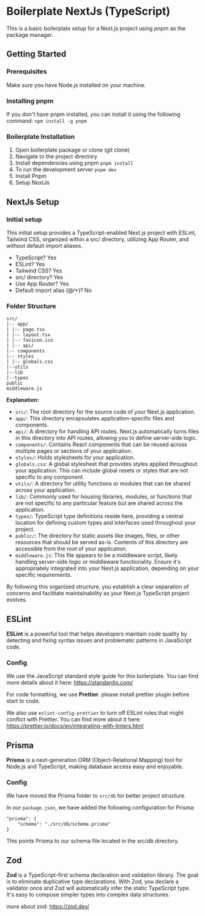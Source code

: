 # Boilerplate NextJs (TypeScript)

This is a basic boilerplate setup for a Next.js project using pnpm as the package manager.

## Getting Started

### Prerequisites

Make sure you have Node.js installed on your machine.

### Installing pnpm

If you don't have pnpm installed, you can install it using the following command:
`npm install -g pnpm`

### Boilerplate Installation

1. Open boilerplate package or clone (git clone)
2. Navigate to the project directory
3. Install dependencies using pnpm
   `pnpm install`
4. To run the development server
   `pnpm dev`
5. Install Pnpm
6. Setup NextJs

## NextJs Setup

### Initial setup

This initial setup provides a TypeScript-enabled Next.js project with ESLint, Tailwind CSS, organized within a src/ directory, utilizing App Router, and without default import aliases.

- TypeScript? Yes
- ESLint? Yes
- Tailwind CSS? Yes
- src/ directory? Yes
- Use App Router? Yes
- Default import alias (@/\*)? No

### Folder Structure

```
src/
|-- app/
| |-- page.tsx
| |-- layout.tsx
| |-- favicon.ico
| |-- api/
|-- components
|-- styles
| |-- globals.css
|--utils
|--lib
|--types
public
middleware.js
```

**Explanation:**

- `src/`: The root directory for the source code of your Next.js application.
- `app/`: This directory encapsulates application-specific files and components.
- `api/`: A directory for handling API routes. Next.js automatically turns files in this directory into API routes, allowing you to define server-side logic.
- `components/`: Contains React components that can be reused across multiple pages or sections of your application.
- `styles/`: Holds stylesheets for your application.
- `globals.css`: A global stylesheet that provides styles applied throughout your application. This can include global resets or styles that are not specific to any component.
- `utils/`: A directory for utility functions or modules that can be shared across your application.
- `lib/`: Commonly used for housing libraries, modules, or functions that are not specific to any particular feature but are shared across the application.
- `types/`: TypeScript type definitions reside here, providing a central location for defining custom types and interfaces used throughout your project.
- `public/`: The directory for static assets like images, files, or other resources that should be served as-is. Contents of this directory are accessible from the root of your application.
- `middleware.js`: This file appears to be a middleware script, likely handling server-side logic or middleware functionality. Ensure it's appropriately integrated into your Next.js application, depending on your specific requirements.

By following this organized structure, you establish a clear separation of concerns and facilitate maintainability as your Next.js TypeScript project evolves.

## ESLint

**ESLint** is a powerful tool that helps developers maintain code quality by detecting and fixing syntax issues and problematic patterns in JavaScript code.

### Config

We use the JavaScript standard style guide for this boilerplate.
You can find more details about it here: https://standardjs.com/

For code formatting, we use **Prettier**. please install prettier plugin before start to code.

We also use `eslint-config-prettier` to turn off ESLint rules that might conflict with Prettier. You can find more about it here:
https://prettier.io/docs/en/integrating-with-linters.html

## Prisma

**Prisma** is a next-generation ORM (Object-Relational Mapping) tool for Node.js and TypeScript, making database access easy and enjoyable.

### Config

We have moved the Prisma folder to `src/db` for better project structure.

In our `package.json`, we have added the following configuration for Prisma:

```
"prisma": {
    "schema": "./src/db/schema.prisma"
}

```

This points Prisma to our schema file located in the src/db directory.

## Zod

**Zod** is a TypeScript-first schema declaration and validation library. The goal is to eliminate duplicative type declarations. With Zod, you declare a validator once and Zod will automatically infer the static TypeScript type. It's easy to compose simpler types into complex data structures.

more about zod: https://zod.dev/
